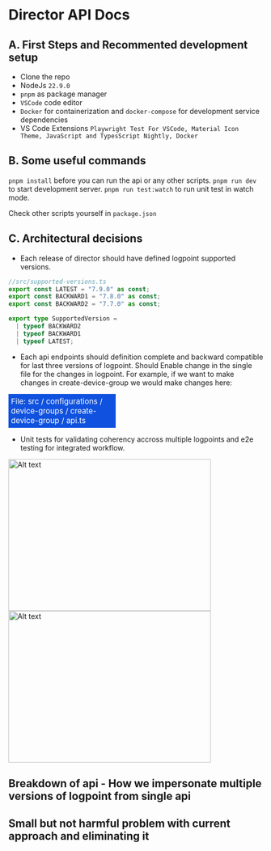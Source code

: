 # Director API Docs

## A. First Steps and Recommented development setup

- Clone the repo
- NodeJs `22.9.0`
- `pnpm` as package manager
- `VSCode` code editor
- `Docker` for containerization and `docker-compose` for development service dependencies
- VS Code Extensions `Playwright Test For VSCode, Material Icon Theme, JavaScript and TypesScript Nightly, Docker`

## B. Some useful commands

`pnpm install` before you can run the api or any other scripts.
`pnpm run dev` to start development server.
`pnpm run test:watch` to run unit test in watch mode.

Check other scripts yourself in `package.json`

## C. Architectural decisions

- Each release of director should have defined logpoint supported versions.

```ts
//src/supported-versions.ts
export const LATEST = "7.9.0" as const;
export const BACKWARD1 = "7.8.0" as const;
export const BACKWARD2 = "7.7.0" as const;

export type SupportedVersion =
  | typeof BACKWARD2
  | typeof BACKWARD1
  | typeof LATEST;
```

- Each api endpoints should definition complete and backward compatible for last three versions of logpoint. Should Enable change in the single file for the changes in logpoint. For example, if we want to make changes in create-device-group we would make changes here:

<div style="background-color:rgb(16, 82, 223);padding:5px;color:white;margin-bottom:10;width:40%;font-size:15px">
File: src / configurations / device-groups / create-device-group / api.ts
</div>

- Unit tests for validating coherency accross multiple logpoints and e2e testing for integrated workflow.

<img src="https://miro.medium.com/v2/resize:fit:646/1*gMiUPuRGC36nxZHe2zthOg.png" alt="Alt text" width="400" height="300" /> <img src="https://logowik.com/content/uploads/images/vitest-testing-framework1721420841.logowik.com.webp" alt="Alt text" width="400" height="300" />

## Breakdown of api - How we impersonate multiple versions of logpoint from single api

## Small but not harmful problem with current approach and eliminating it
